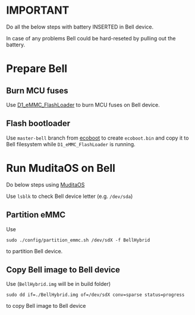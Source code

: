 # IMPORTANT

Do all the below steps with battery INSERTED in Bell device.

In case of any problems Bell could be hard-reseted by pulling out the battery.

# Prepare Bell

## Burn MCU fuses

Use [D1_eMMC_FlashLoader](https://github.com/mudita/D1_eMMC_FlashLoader/)
to burn MCU fuses on Bell device.

## Flash bootloader

Use `master-bell` branch from [ecoboot](https://github.com/mudita/ecoboot/tree/master-bell)
to create `ecoboot.bin` and copy it to Bell filesystem
while `D1_eMMC_FlashLoader` is running.

# Run MuditaOS on Bell

Do below steps using [MuditaOS](https://github.com/mudita/MuditaOS)

Use `lsblk` to check Bell device letter (e.g. `/dev/sda`)

## Partition eMMC

Use

`sudo ./config/partition_emmc.sh /dev/sdX -f BellHybrid`

to partition Bell device.

## Copy Bell image to Bell device

Use (`BellHybrid.img` will be in build folder)

`sudo dd if=./BellHybrid.img of=/dev/sdX conv=sparse status=progress`

to copy Bell image to Bell device
